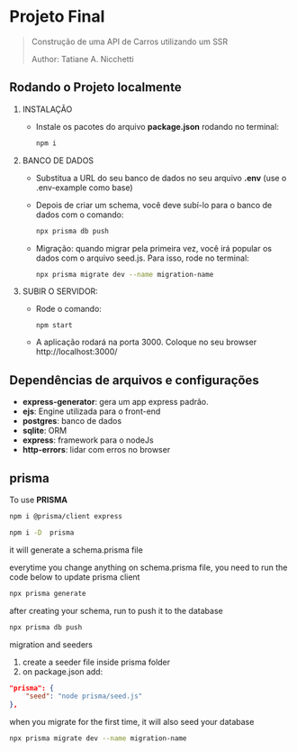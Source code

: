 # Projeto Final

> Construção de uma API de Carros utilizando um SSR
> 
> Author: Tatiane A. Nicchetti

## Rodando o Projeto localmente

1) INSTALAÇÃO
   - Instale os pacotes do arquivo **package.json** rodando no terminal:

        ```bash
        npm i
        ```

2) BANCO DE DADOS
   - Substitua a URL do seu banco de dados no seu arquivo **.env** (use o .env-example como base)
   - Depois de criar um schema, você deve subí-lo para o banco de dados com o comando:

        ```bash
        npx prisma db push
        ```
    - Migração: quando migrar pela primeira vez, você irá popular os dados com o arquivo seed.js. Para isso, rode no terminal:
        ```bash
        npx prisma migrate dev --name migration-name
        ```

3) SUBIR O SERVIDOR:
   
    - Rode o comando:
        ```
        npm start
        ```

    - A aplicação rodará na porta 3000. Coloque no seu browser http://localhost:3000/


## Dependências de arquivos e configurações

 - **express-generator**: gera um app express padrão. 
 - **ejs**: Engine utilizada para o front-end
 - **postgres**: banco de dados
 - **sqlite**: ORM
 - **express**: framework para o nodeJs
 - **http-errors**: lidar com erros no browser

## prisma

To use **PRISMA**

```bash
npm i @prisma/client express
```

```bash
npm i -D  prisma
```

it will generate a schema.prisma file

everytime you change anything on schema.prisma file, you need to run the code below to update prisma client

```bash
npx prisma generate
```
after creating your schema, run to push it to the database

```bash
npx prisma db push
```

migration and seeders

1) create a seeder file inside prisma folder
2) on package.json add:
```json
"prisma": {
    "seed": "node prisma/seed.js"
},
```
   when you migrate for the first time, it will also seed your database

```bash
npx prisma migrate dev --name migration-name
```
